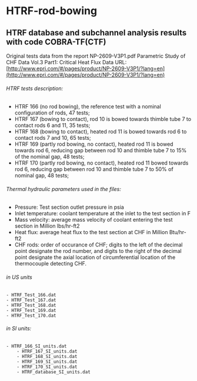 # HTRF-rod-bowing
## HTRF database and subchannel analysis results with code COBRA-TF(CTF)

Original tests data from the report NP-2609-V3P1.pdf Parametric Study of CHF Data Vol.3 Part1: Critical Heat Flux Data
URL: [http://www.epri.com/#/pages/product/NP-2609-V3P1/?lang=en](http://www.epri.com/#/pages/product/NP-2609-V3P1/?lang=en)


###### HTRF tests description:
- HTRF 166 (no rod bowing), the reference test with a nominal configuration of rods, 47 tests;
- HTRF 167 (bowing to contact), rod 10 is bowed towards thimble tube 7 to contact rods 6 and 11, 35 tests;
- HTRF 168 (bowing to contact), heated rod 11 is bowed towards rod 6 to contact rods 7 and 10, 65 tests;
- HTRF 169 (partly rod bowing, no contact), heated rod 11 is bowed towards rod 6, reducing gap between rod 10 and thimble tube 7 to 15\% of the nominal gap, 48 tests;
- HTRF 170 (partly rod bowing, no contact), heated rod 11 bowed towards rod 6, reducing gap between rod 10 and thimble tube 7 to 50\% of nominal gap, 48 tests;

###### Thermal hydraulic parameters used in the files:
- Pressure: Test section outlet pressure in psia
- Inlet temperature: coolant temperature at the inlet to the test section in F
- Mass velocity: average mass velocity of coolant entering the test section in Million lbs/hr-ft2
- Heat flux: average heat flux to the test section at CHF in Million Btu/hr-ft2
- CHF rods: order of occurance of CHF; digits to the left of the decimal point designate the rod number, and digits to the right of the decimal point designate the axial location of circumferential location of the thermocouple detecting CHF.

###### in US units
	- HTRF_Test_166.dat
	- HTRF_Test_167.dat
	- HTRF_Test_168.dat
	- HTRF_Test_169.dat
	- HTRF_Test_170.dat
###### in SI units:
	- HTRF_166_SI_units.dat
        - HTRF_167_SI_units.dat
        - HTRF_168_SI_units.dat
        - HTRF_169_SI_units.dat
        - HTRF_170_SI_units.dat
        - HTRF_database_SI_units.dat
